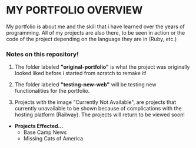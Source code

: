 # **MY PORTFOLIO OVERVIEW**

My portfolio is about me and the skill that i have learned over the years of programming. All of my projects are also there, to be seen in action or the code of the project depending on the language they are in (Ruby, etc.)

### Notes on this repository!

1. The folder labeled **"original-portfolio"** is what the project was originally looked liked before i started from scratch to remake it!

2. The folder labeled **"testing-new-web"** will be testing new functionalities for the portfolio.

3. Projects with the image "Currently Not Available", are projects that currently unavailable to be shown because of complications with the hosting platform (Railway). The projects will return to be viewed soon!

- **Projects Effected...**
  - Base Camp News
  - Missing Cats of America
